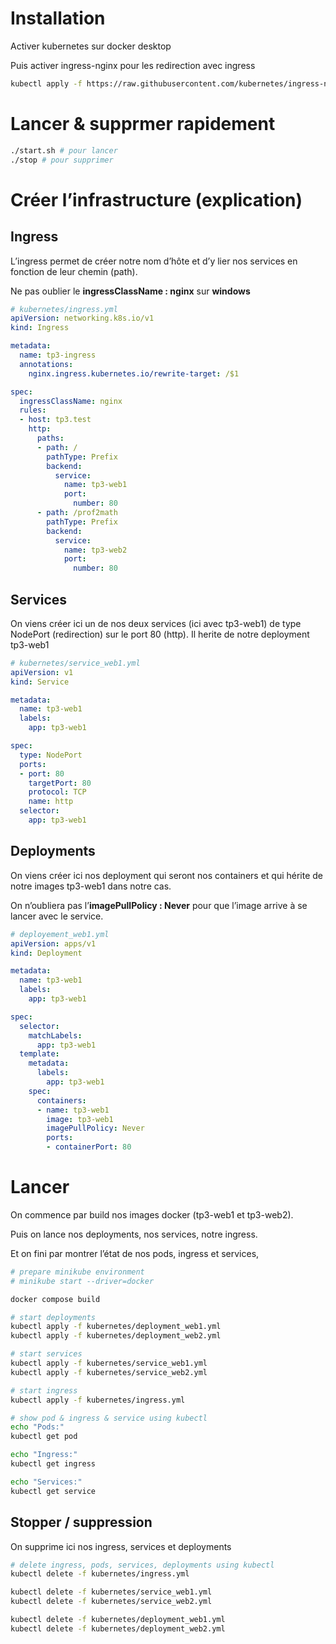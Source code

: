 # Installation

Activer kubernetes sur docker desktop

Puis activer ingress-nginx pour les redirection avec ingress

```bash
kubectl apply -f https://raw.githubusercontent.com/kubernetes/ingress-nginx/controller-v0.41.2/deploy/static/provider/cloud/deploy.yaml
```

# Lancer & supprmer rapidement

```bash
./start.sh # pour lancer
./stop # pour supprimer
```

# Créer l’infrastructure (explication)

## Ingress

L’ingress permet de créer notre nom d’hôte et d’y lier nos services en fonction de leur chemin (path). 

Ne pas oublier le **ingressClassName : nginx** sur **windows**

```yaml
# kubernetes/ingress.yml
apiVersion: networking.k8s.io/v1
kind: Ingress

metadata:
  name: tp3-ingress
  annotations:
    nginx.ingress.kubernetes.io/rewrite-target: /$1

spec:
  ingressClassName: nginx
  rules:
  - host: tp3.test
    http:
      paths:
      - path: /
        pathType: Prefix
        backend:
          service:
            name: tp3-web1
            port:
              number: 80
      - path: /prof2math
        pathType: Prefix
        backend:
          service:
            name: tp3-web2
            port:
              number: 80
```

## Services

On viens créer ici un de nos deux services (ici avec tp3-web1) de type NodePort (redirection) sur le port 80 (http). Il herite de notre deployment tp3-web1

```yaml
# kubernetes/service_web1.yml
apiVersion: v1
kind: Service

metadata:
  name: tp3-web1
  labels:
    app: tp3-web1

spec:
  type: NodePort
  ports:
  - port: 80
    targetPort: 80
    protocol: TCP
    name: http
  selector:
    app: tp3-web1
```

## Deployments

On viens créer ici nos deployment qui seront nos containers et qui hérite de notre images tp3-web1 dans notre cas.

On n’oubliera pas l’**imagePullPolicy : Never** pour que l’image arrive à se lancer avec le service.

```yaml
# deployement_web1.yml
apiVersion: apps/v1
kind: Deployment

metadata:
  name: tp3-web1
  labels:
    app: tp3-web1

spec:
  selector:
    matchLabels:
      app: tp3-web1
  template:
    metadata:
      labels:
        app: tp3-web1
    spec:
      containers:
      - name: tp3-web1
        image: tp3-web1
        imagePullPolicy: Never
        ports:
        - containerPort: 80
```

# Lancer

On commence par build nos images docker (tp3-web1 et tp3-web2).

Puis on lance nos deployments, nos services, notre ingress.

Et on fini par montrer l’état de nos pods, ingress et services, 

```bash
# prepare minikube environment
# minikube start --driver=docker

docker compose build

# start deployments
kubectl apply -f kubernetes/deployment_web1.yml
kubectl apply -f kubernetes/deployment_web2.yml

# start services
kubectl apply -f kubernetes/service_web1.yml
kubectl apply -f kubernetes/service_web2.yml

# start ingress
kubectl apply -f kubernetes/ingress.yml

# show pod & ingress & service using kubectl
echo "Pods:"
kubectl get pod

echo "Ingress:"
kubectl get ingress

echo "Services:"
kubectl get service
```

## Stopper / suppression

On supprime ici nos ingress, services et deployments

```bash
# delete ingress, pods, services, deployments using kubectl
kubectl delete -f kubernetes/ingress.yml

kubectl delete -f kubernetes/service_web1.yml
kubectl delete -f kubernetes/service_web2.yml

kubectl delete -f kubernetes/deployment_web1.yml
kubectl delete -f kubernetes/deployment_web2.yml
```
